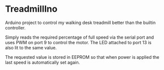 TreadmillIno
============

Arduino project to control my walking desk treadmill better than
the builtin controller.

Simply reads the required percentage of full speed via the serial port
and uses PWM on port 9 to control the motor. The LED attached to port
13 is also lit to the same value.

The requested value is stored in EEPROM so that when power is applied
the last speed is automatically set again.
